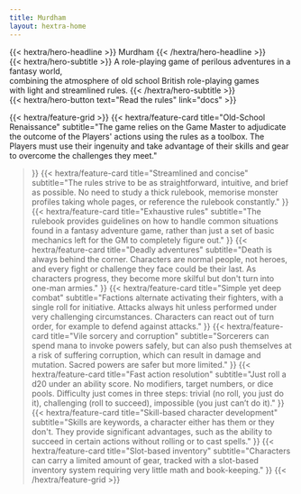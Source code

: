 ```yaml
---
title: Murdham
layout: hextra-home
---
```


<div class="hx-mt-6 hx-mb-6">
{{< hextra/hero-headline >}}
  Murdham
{{< /hextra/hero-headline >}}
</div>

<div class="hx-mb-12">
{{< hextra/hero-subtitle >}}
  A role-playing game of perilous adventures in a fantasy world,&nbsp;<br class="sm:hx-block hx-hidden" /> combining the atmosphere of old school British role-playing games&nbsp;<br class="sm:hx-block hx-hidden" /> with light and streamlined rules.
{{< /hextra/hero-subtitle >}}
</div>

<div class="hx-mb-6">
{{< hextra/hero-button text="Read the rules" link="docs" >}}
</div>

<div class="hx-mt-6"></div>

{{< hextra/feature-grid >}}
  {{< hextra/feature-card
    title="Old-School Renaissance"
    subtitle="The game relies on the Game Master to adjudicate the outcome of the Players' actions using the rules as a toolbox. The Players must use their ingenuity and take advantage of their skills and gear to overcome the challenges they meet."
  >}}
  {{< hextra/feature-card
    title="Streamlined and concise"
    subtitle="The rules strive to be as straightforward, intuitive, and brief as possible. No need to study a thick rulebook, memorise monster profiles taking whole pages, or reference the rulebook constantly."
  >}}
  {{< hextra/feature-card
    title="Exhaustive rules"
    subtitle="The rulebook provides guidelines on how to handle common situations found in a fantasy adventure game, rather than just a set of basic mechanics left for the GM to completely figure out."
  >}}
  {{< hextra/feature-card
    title="Deadly adventures"
    subtitle="Death is always behind the corner. Characters are normal people, not heroes, and every fight or challenge they face could be their last. As characters progress, they become more skilful but don't turn into one-man armies."
  >}}
  {{< hextra/feature-card
    title="Simple yet deep combat"
    subtitle="Factions alternate activating their fighters, with a single roll for initiative. Attacks always hit unless performed under very challenging circumstances. Characters can react out of turn order, for example to defend against attacks."
  >}}
  {{< hextra/feature-card
    title="Vile sorcery and corruption"
    subtitle="Sorcerers can spend mana to invoke powers safely, but can also push themselves at a risk of suffering corruption, which can result in damage and mutation. Sacred powers are safer but more limited."
  >}}
  {{< hextra/feature-card
    title="Fast action resolution"
    subtitle="Just roll a d20 under an ability score. No modifiers, target numbers, or dice pools. Difficulty just comes in three steps: trivial (no roll, you just do it), challenging (roll to succeed), impossible (you just can’t do it)."
  >}}
  {{< hextra/feature-card
    title="Skill-based character development"
    subtitle="Skills are keywords, a character either has them or they don't. They provide significant advantages, such as the ability to succeed in certain actions without rolling or to cast spells."
  >}}
  {{< hextra/feature-card
    title="Slot-based inventory"
    subtitle="Characters can carry a limited amount of gear, tracked with a slot-based inventory system requiring very little math and book-keeping."
  >}}
{{< /hextra/feature-grid >}}

